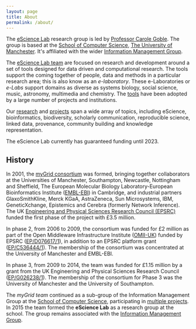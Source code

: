 ```yaml
---
layout: page
title: About
permalink: /about/
---
```


The [eScience Lab](/) research group is led by [Professor Carole Goble](http://www.manchester.ac.uk/research/Carole.goble/). The group is based at the [School of Computer Science](http://www.cs.manchester.ac.uk/),  [The University of Manchester](http://www.manchester.ac.uk). It's affiliated with the wider [Information Management Group](http://www.cs.manchester.ac.uk/img/).

The [eScience Lab team](/people/) are focused on research and development around a set of tools designed for data driven and computational research. The tools support the coming together of people, data and methods in a particular research area; this is also know as an _e-laboratory_. These e-Laboratories or _e-Labs_ support domains as diverse as systems biology, social science, music, astronomy, multimedia and chemistry. The [tools](/products/) have been adopted by a large number of projects and institutions.

Our [research](/publications/) and [projects](/projects/) span a wide array of topics, including eScience, bioinformatics, biodiversity, scholarly communication, reproducible science, linked data, provenance, community building and knowledge representation.

The eScience Lab currently has guaranteed funding until 2023.

## History

In 2001, the [myGrid consortium](http://www.mygrid.org.uk/about-us/) was formed,
bringing together collaborators at the Universities of Manchester, Southampton, Newcastle, Nottingham and Sheffield, The European Molecular Biology Laboratory-European Bioinformatics Institute ([EMBL-EBI](http://www.ebi.ac.uk/)) in Cambridge, and industrial partners GlaxoSmithKline, Merck KGaA, AstraZeneca, Sun Microsystems, IBM, GeneticXchange, Epistemics and Cerebra (formerly Network Inference). The UK [Engineering and Physical Sciences Research Council (EPSRC)](https://www.epsrc.ac.uk/) funded the first phase of the project with £3.5 million.

In phase 2, from 2006 to 2009, the consortium was funded for £2 million as part of the Open Middleware Infrastructure Institute ([OMII-UK](http://www.omii.ac.uk/)) funded by EPSRC  ([EP/D076617/1](http://gow.epsrc.ac.uk/NGBOViewGrant.aspx?GrantRef=EP/D076617/1)), in addition to an EPSRC platform grant ([EP/C536444/1](http://gow.epsrc.ac.uk/NGBOViewGrant.aspx?GrantRef=EP/C536444/1)). The membership of the consortium was concentrated at the University of Manchester and EMBL-EBI.

In phase 3, from 2009 to 2014, the team was funded for £1.15 million by a grant from the UK Engineering and Physical Sciences Research Council ([EP/G026238/1](http://gow.epsrc.ac.uk/NGBOViewGrant.aspx?GrantRef=EP/G026238/1)).  The membership of the consortium for Phase 3 was the University of Manchester and the University of Southampton.

The _myGrid team_ continued as a
sub-group of the
Information Management Group
at the [School of Computer Science](http://www.cs.manchester.ac.uk/), participating in [multiple projects](/projects/). In 2015
the team formed the **eScience Lab** as a research group
at the school. The group remains associated with the
[Information Management Group](http://www.cs.manchester.ac.uk/img/).
